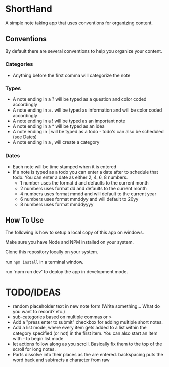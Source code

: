 # ShortHand

A simple note taking app that uses conventions for organizing content.

## Conventions

By default there are several conventions to help you organize your content.

### Categories

- Anything before the first comma will categorize the note

### Types

- A note ending in a ? will be typed as a question and color coded accordingly
- A note ending in a . will be typed as information and will be color coded accordingly
- A note ending in a ! will be typed as an important note
- A note ending in a \* will be typed as an idea
- A note ending in | will be typed as a todo - todo's can also be scheduled (see Dates)
- A note ending in a , will create a category

### Dates

- Each note will be time stamped when it is entered
- If a note is typed as a todo you can enter a date after to schedule that todo. You can enter a date as either 2, 4, 6, 8 numbers.
  - 1 number uses the format d and defaults to the current month
  - 2 numbers uses format dd and defaults to the current month
  - 4 numbers uses format mmdd and will default to the current year
  - 6 numbers uses format mmddyy and will default to 20yy
  - 8 numbers uses format mmddyyyy

## How To Use

The following is how to setup a local copy of this app on windows.

Make sure you have Node and NPM installed on your system.

Clone this repository locally on your system.

run `npm install` in a terminal window.

run `npm run dev' to deploy the app in development mode.

# TODO/IDEAS

- random placeholder text in new note form (Write something... What do you want to record? etc.)
- sub-categories based on multiple commas or >
- Add a "press enter to submit" checkbox for adding multiple short notes.
- Add a list mode, where every item gets added to a list within the category specified (or not) in the first item. You can also start an item with - to begin list mode
- let actions follow along as you scroll. Basically fix them to the top of the scroll for long notes.
- Parts dissolve into their places as the are entered. backspacing puts the word back and subtracts a character from raw